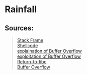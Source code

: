 # Rainfall

## Sources:
> [Stack Frame](https://www.youtube.com/playlist?list=PLHMcG0zmCZcj7hKyHgQGGEZ41UWKaISKU)<br/>
> [Shellcode](https://www.kali-linux.fr/hacking/shellcodes-debutant)<br/>
> [explaination of Buffer Overflow](https://www.youtube.com/watch?v=1S0aBV-Waeo&t=306s)<br/>
> [exploitation of Buffer Overflow](https://www.youtube.com/watch?v=Uk-xv8uxiJo&t=812s)<br/>
> [Return-to-libc](https://beta.hackndo.com/retour-a-la-libc/)<br/>
> [Buffer Overflow](https://beta.hackndo.com/buffer-overflow/)

